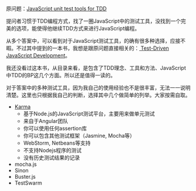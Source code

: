 原问题：[JavaScript unit test tools for TDD](http://stackoverflow.com/questions/300855/javascript-unit-test-tools-for-tdd)

提问者习惯于TDD编程方式，找了一圈JavaScript中的测试工具，没找到一个完美的选项，能使得他继续TDD方式来进行JavaScript编程。

从多个答案中，可以看到对于JavaScript测试工具，的确有很多种选择，应接不暇。不过其中提到的一本书，我想是跟原问题直接相关的：[ Test-Driven JavaScript Development](http://tddjs.com/)。

我还没看过这本书，从目录来看，是包含了TDD理念、工具和方法、JavaScript中TDD的BP这几个方面。所以还是值得一读的。

对于答案中的多种测试工具，因为我自己的使用经验也不是很丰富，无法一一说明清楚。这里也只根据我自己的判断，选择其中几个做简单的列举。大家按需自取。

* [Karma](http://karma-runner.github.io/)
  * 基于Node.js的JavaScript测试平台，主要用来做单元测试
  * 来自于Angular团队
  * 你可以使用任何assertion库
  * 你可以包含其他测试框架（Jasmine, Mocha等）
  * WebStorm, Netbeans等支持
  * 不支持Nodejs程序的测试
  * 没有历史测试结果的记录
* mocha.js
* Sinon
* Buster.js
* TestSwarm